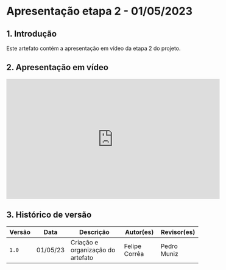 # Apresentação etapa 2 - 01/05/2023

## 1. Introdução

Este artefato contém a apresentação em vídeo da etapa 2 do projeto.

## 2. Apresentação em vídeo

<center>

<iframe width="560" height="315" src="https://www.youtube-nocookie.com/embed/XmEz7u8TH9w" title="YouTube video player" frameborder="0" allow="accelerometer; autoplay; clipboard-write; encrypted-media; gyroscope; picture-in-picture; web-share" allowfullscreen></iframe>

</center>


## 3. Histórico de versão

|  Versão  |   Data   |                      Descrição                      |    Autor(es)   |  Revisor(es)  |
| -------- | -------- | --------------------------------------------------- | -------------- | ------------- |
|  `1.0`   | 01/05/23 | Criação e organização do artefato | Felipe Corrêa | Pedro Muniz |